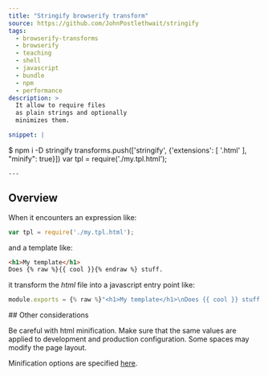 ```yaml
---
title: "Stringify browserify transform"
source: https://github.com/JohnPostlethwait/stringify
tags:
  - browserify-transforms
  - browserify
  - teaching
  - shell
  - javascript
  - bundle
  - npm
  - performance
description: >
  It allow to require files
  as plain strings and optionally
  minimizes them.

snippet: |
  ```          
  $ npm i -D stringify
  transforms.push(['stringify', {'extensions': [ '.html' ], "minify": true}])
  var tpl = require('./my.tpl.html');
  ```  
---
```


## Overview

When it encounters an expression like:

```javascript
var tpl = require('./my.tpl.html');
```

and a template like:

```html
<h1>My template</h1>
Does {% raw %}{{ cool }}{% endraw %} stuff.
```

it transform the _html_ file into a javascript entry point like:

```javascript
module.exports = {% raw %}"<h1>My template</h1>\nDoes {{ cool }} stuff."{% endraw %};
```



## Other considerations

Be careful with html minification. 
Make sure that the same values are applied to development and production configuration.
Some spaces may modify the page layout.

Minification options are specified [here](https://github.com/kangax/html-minifier).
